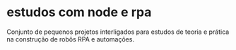 # estudos com node e rpa

Conjunto de pequenos projetos interligados para estudos de teoria e prática na construção de robôs RPA e automações.
